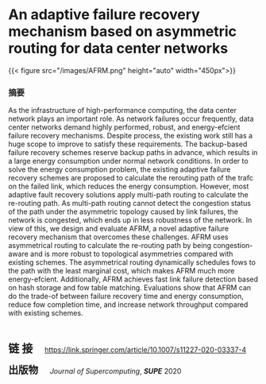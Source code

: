 # An adaptive failure recovery mechanism based on asymmetric routing for data center networks


{{< figure src="/images/AFRM.png"  height="auto" width="450px">}}



### 摘要

<p>As the infrastructure of high-performance computing, the data center network plays an important role. As network failures occur frequently, data center networks demand highly performed, robust, and energy-efcient failure recovery mechanisms. Despite process, the existing work still has a huge scope to improve to satisfy these requirements. The backup-based failure recovery schemes reserve backup paths in advance, which results in a large energy consumption under normal network conditions. In order to solve the energy consumption problem, the existing adaptive failure recovery schemes are proposed to calculate the rerouting path of the trafc on the failed link, which reduces the energy consumption. However, most adaptive fault recovery solutions apply multi-path routing to calculate the re-routing path. As multi-path routing cannot detect the congestion status of the path under the asymmetric topology caused by link failures, the network is congested, which ends up in less robustness of the network. In view of this, we design and evaluate AFRM, a novel adaptive failure recovery mechanism that overcomes these challenges. AFRM uses asymmetrical routing to calculate the re-routing path by being congestion-aware and is more robust to topological asymmetries compared with existing schemes. The asymmetrical routing dynamically schedules fows to the path with the least marginal cost, which makes AFRM much more energy-efcient. Additionally, AFRM achieves fast link failure detection based on hash storage and fow table matching. Evaluations show that AFRM can do the trade-of between failure recovery time and energy consumption, reduce fow completion time, and increase network throughput compared with existing schemes.</p>

​    

</p>

</p>



<span style="font-size:22px;">**链 接**</span> <span style="margin-left:20px; font-size:14px;">https://link.springer.com/article/10.1007/s11227-020-03337-4</span>

<span style="font-size:20px;">**出版物**</span> <span style="font-size:14px;">     *Journal of Supercomputing*, _**SUPE**_ 2020</span>


